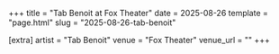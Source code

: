 +++
title = "Tab Benoit at Fox Theater"
date = 2025-08-26
template = "page.html"
slug = "2025-08-26-tab-benoit"

[extra]
artist = "Tab Benoit"
venue = "Fox Theater"
venue_url = ""
+++
